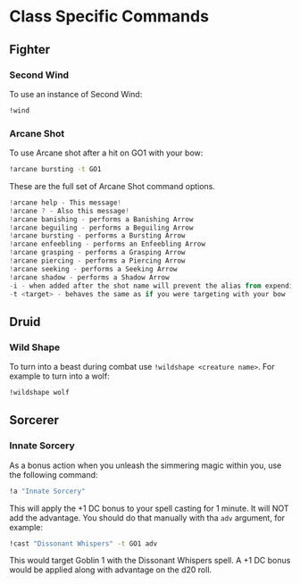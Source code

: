 # Class Specific Commands

## Fighter
### Second Wind
To use an instance of Second Wind:
```sh
!wind
```
### Arcane Shot
To use Arcane shot after a hit on GO1 with your bow:
```sh
!arcane bursting -t GO1
```

These are the full set of Arcane Shot command options.
```powershell
!arcane help - This message!
!arcane ? - Also this message!
!arcane banishing - performs a Banishing Arrow
!arcane beguiling - performs a Beguiling Arrow
!arcane bursting - performs a Bursting Arrow
!arcane enfeebling - performs an Enfeebling Arrow
!arcane grasping - performs a Grasping Arrow
!arcane piercing - performs a Piercing Arrow
!arcane seeking - performs a Seeking Arrow
!arcane shadow - performs a Shadow Arrow
-i - when added after the shot name will prevent the alias from expending a use of your Arcane Shot
-t <target> - behaves the same as if you were targeting with your bow
```

## Druid

### Wild Shape

To turn into a beast during combat use  `!wildshape <creature name>`. For example to turn into a wolf:
```sh
!wildshape wolf
```

## Sorcerer
### Innate Sorcery
As a bonus action when you unleash the simmering magic within you, use the following command:
```sh
!a "Innate Sorcery"
```

This will apply the +1 DC bonus to your spell casting for 1 minute. It will NOT add the advantage. You should do that manually with tha `adv` argument, for example:
```sh
!cast "Dissonant Whispers" -t GO1 adv
```

This would target Goblin 1 with the Dissonant Whispers spell. A +1 DC bonus would be applied along with advantage on the d20 roll.